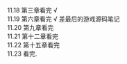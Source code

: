 11.18 第三章看完 √  
11.19 第六章看完 √  差最后的游戏源码笔记  
11.20 第九章看完  
11.21 第十二章看完  
11.22 第十五章看完  
11.23 看完.  
